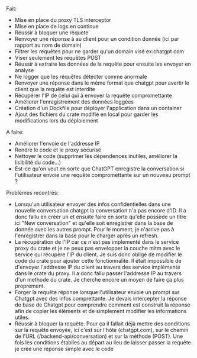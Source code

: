 Fait:
- Mise en place du proxy TLS interceptor
- Mise en place de logs en continue
- Réussir à bloquer une rêquete
- Renvoyer une réponse à au client pour un condition donnée (ici par rapport au nom de domain)
- Filtrer les requêtes pour ne garder qu'un domain visé ex:chatgpt.com
- Viser seulement les requêtes POST
- Réussir à extraire les données de la requête pour ensuite les envoyer en analyse
- Ne logger que les réquêtes détecter comme anormale
- Renvoyer une réponse dans le même format que chatgpt pour avertir le client que la requête est interdite
- Récupérer l'IP de celui qui à envoyer la requête compromettante
- Améliorer l'enregistrement des données loggées
- Création d'un Dockfile pour déployer l'application dans un container
- Ajout des fichiers du crate modifié en local pour garder les modifications lors du déploiement

A faire: 
- Améliorer l'envoie de l'addresse IP
- Rendre le code et le proxy sécurisé
- Nettoyer le code (supprimer les dépendences inutiles, améliorer la lisibilité du code...)
- Est-ce qu'on veut en sorte que ChatGPT enregistre la conversation si l'utilisateur envoie une requête compromettante sur un nouveau prompt ?

Problèmes recontrés: 
- Lorsqu'un utilisateur envoyer des infos confidentielles dans une nouvelle conversation chatgpt
la conversation n'a pas encore d'ID. Il a donc fallu en créer un et ensuite faire en sorte qu'elle possède un
titre ici "New conversation" et qu'elle soit enregistrer dans la base de donnée avec les autres prompt. Pour le
moment, je n'arrive pas à l'enregistrer dans la base pour le charger après un refresh.
- La récupération de l'IP car ce n'est pas implementé dans le service proxy
du crate et je ne peux pas envelopper la couche mitm avec le service qui récupère l'IP du client.
Je suis donc obligé de modifier le code du crate pour ajouter cette fonctionnalité. Il était impossible 
de d'envoyer l'addresse IP du client au travers des service implémenté dans le crate du proxy. Il a donc
fallu passer l'addresse IP au travers d'un methode du crate. Je cherche encore un moyen de faire ça plus
proprement.
- Forger la requête réponse lorsque l'utilisateur envoie un prompt sur Chatgpt avec des infos
comprettante. Je devais intercepter la réponse de base de Chatgpt pour comprendre comment est construit
la réponse afin de copier les éléments et de simplement modifier les informations utiles.
- Réussir à bloquer la requête. Pour ça il fallait déjà mettre des conditions sur la requête envoyée,
ici c'est sur l'hôte (chatgpt.com), sur le chemin de l'URL (/backend-api/conversation) et sur la méthode (POST).
Une fois les conditions établies au départ au lieu de laisser passer la requête je crée une réponse simple avec
le code
